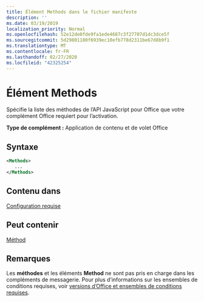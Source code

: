 ```yaml
---
title: Élément Methods dans le fichier manifeste
description: ''
ms.date: 03/19/2019
localization_priority: Normal
ms.openlocfilehash: 52e12de0fde9fa1ede4687c3f27707d1dc3dce5f
ms.sourcegitcommit: 5d29801180f6939ec10efb778d2311be67d8b9f1
ms.translationtype: MT
ms.contentlocale: fr-FR
ms.lasthandoff: 02/27/2020
ms.locfileid: "42325254"
---
```

# <a name="methods-element"></a>Élément Methods

Spécifie la liste des méthodes de l’API JavaScript pour Office que votre complément Office requiert pour l’activation.

**Type de complément :** Application de contenu et de volet Office

## <a name="syntax"></a>Syntaxe

```XML
<Methods>
   ...
</Methods>
```

## <a name="contained-in"></a>Contenu dans

[Configuration requise](requirements.md)

## <a name="can-contain"></a>Peut contenir

[Méthod](method.md)

## <a name="remarks"></a>Remarques

Les **méthodes** et les éléments **Method** ne sont pas pris en charge dans les compléments de messagerie. Pour plus d’informations sur les ensembles de conditions requises, voir [versions d’Office et ensembles de conditions requises](/office/dev/add-ins/develop/office-versions-and-requirement-sets).

